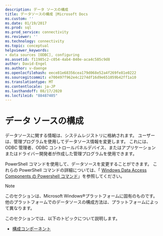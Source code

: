 ```yaml
---
description: データ ソースの構成
title: データソースの構成 |Microsoft Docs
ms.custom: ''
ms.date: 01/19/2017
ms.prod: sql
ms.prod_service: connectivity
ms.reviewer: ''
ms.technology: connectivity
ms.topic: conceptual
helpviewer_keywords:
- data sources [ODBC], configuring
ms.assetid: f11985c2-c054-4ab4-840e-aca4c585c9d8
author: David-Engel
ms.author: v-daenge
ms.openlocfilehash: eece81e68356cea179d068e52a4f269fe81e0222
ms.sourcegitcommit: e700497f962e4c2274df16d9e651059b42ff1a10
ms.translationtype: MT
ms.contentlocale: ja-JP
ms.lasthandoff: 08/17/2020
ms.locfileid: "88487405"
---
```

# <a name="configuring-data-sources"></a>データ ソースの構成
データソースに関する情報は、システムレジストリに格納されます。 ユーザーは、管理プログラムを使用してデータソース情報を変更します。 これには、ODBC 管理者、ODBC コントロールパネルデバイス、またはアプリケーションまたはドライバー開発者が作成した管理プログラムを使用できます。  
  
 PowerShell コマンドを使用して、データソースを変更することができます。 これらの PowerShell コマンドの詳細については、「 [Windows Data Access Components の Powershell コマンド](https://msdn.microsoft.com/library/windows/desktop/jj134064.aspx)」を参照してください。  
  
> [!NOTE]  
>  このセクションは、Microsoft Windows®プラットフォームに固有のものです。 他のプラットフォームでのデータソースの構成方法は、プラットフォームによって異なります。  
  
 このセクションでは、以下のトピックについて説明します。  
  
-   [構成コンポーネント](../../../odbc/reference/install/configuration-components.md)
